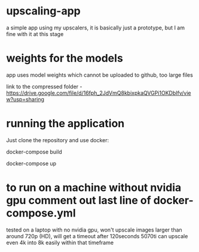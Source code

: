 # upscaling-app

a simple app using my upscalers, it is basically just a prototype, but I am fine with it at this stage

# weights for the models

app uses model weights which cannot be uploaded to github, too large files

link to the compressed folder - https://drive.google.com/file/d/16fph_2JdVmQ8kbixpkaQVGPi1OKDbIfv/view?usp=sharing

# running the application

Just clone the repository and use docker:

docker-compose build

docker-compose up

# to run on a machine without nvidia gpu comment out last line of docker-compose.yml

tested on a laptop with no nvidia gpu, won't upscale images larger than around 720p (HD), will get a timeout after 120seconds
5070ti can upscale even 4k into 8k easily within that timeframe
